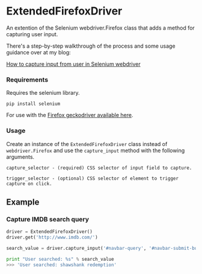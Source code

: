 # ExtendedFirefoxDriver

An extention of the Selenium webdriver.Firefox class that adds a method for capturing user input.

There's a step-by-step walkthrough of the process and some usage guidance over at my blog:

[How to capture input from user in Selenium webdriver](https://benjihughes.co.uk/blog/take-capture-input-user-selenium/)

### Requirements
    
Requires the selenium library.
	
    pip install selenium
	

For use with the [Firefox geckodriver available here](https://github.com/mozilla/geckodriver/releases).

### Usage

Create an instance of the `ExtendedFirefoxDriver` class instead of `webdriver.Firefox` and use the `capture_input` method with the following arguments.

```
capture_selector - (required) CSS selector of input field to capture.

trigger_selector - (optional) CSS selector of element to trigger capture on click.
```


## Example


### Capture IMDB search query
```python
driver = ExtendedFirefoxDriver()
driver.get('http://www.imdb.com/')

search_value = driver.capture_input('#navbar-query', '#navbar-submit-button')

print "User searched: %s" % search_value
>>> 'User searched: shawshank redemption'
```

